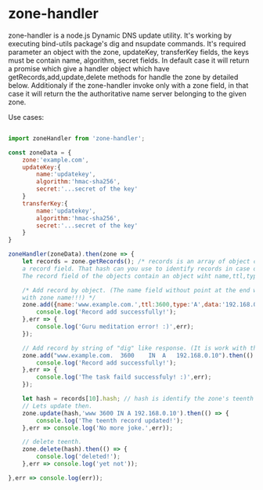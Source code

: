 # zone-handler

zone-handler is a node.js Dynamic DNS update utility. It's working by executing bind-utils package's dig and nsupdate commands. It's required parameter an object with the zone, updateKey, transferKey fields, the keys must be contain name, algorithm, secret fields. In default case it will return a promise which give a handler object which have getRecords,add,update,delete methods for handle the zone by detailed below.
Additionaly if the zone-handler invoke only with a zone field, in that case it will return the the authoritative name server belonging to the given zone.


Use cases:
```javascript

import zoneHandler from 'zone-handler';

const zoneData = {
    zone:'example.com',
    updateKey:{
        name:'updatekey',
        algorithm:'hmac-sha256',
        secret:'...secret of the key'
    }
    transferKey:{
        name:'updatekey',
        algorithm:'hmac-sha256',
        secret:'...secret of the key'
    }
}

zoneHandler(zoneData).then(zone => {
    let records = zone.getRecords(); /* records is an array of object conatning a hash and
    a record field. That hash can you use to identify records in case of update and delete. 
    The record field of the objects contain an object wiht name,ttl,type,data fields. */

    /* Add record by object. (The name field without point at the end will be supplement 
    with zone name!!!) */
    zone.add({name:'www.example.com.',ttl:3600,type:'A',data:'192.168.0.10'}).then(() => {
        console.log('Record add successfully!');
    },err => {
        console.log('Guru meditation error! :)',err);
    });

    // Add record by string of "dig" like response. (It is work with the update methode as well.)
    zone.add("www.example.com.	3600	IN	A	192.168.0.10").then(() => {
        console.log('Record add successfully!');
    },err => {
        console.log('The task faild successfuly! :)',err);
    });

    let hash = records[10].hash; // hash is identify the zone's teenth record.
    // Lets update then.
    zone.update(hash,'www 3600 IN A 192.168.0.10').then(() => {
        console.log('The teenth record updated!');
    },err => console.log('No more joke.',err));

    // delete teenth.
    zone.delete(hash).then(() => {
        console.log('deleted!');
    },err => console.log('yet not'));

},err => console.log(err));


```
